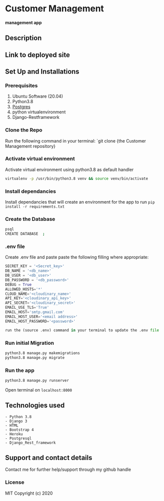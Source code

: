# Customer Management
#### management app

## Description


## Link to deployed site



## Set Up and Installations

### Prerequisites
1. Ubuntu Software (20.04)
2. Python3.8
3. [Postgres](https://www.postgresql.org/download/)
4. python virtualenvironment
5. Django-Restframework

### Clone the Repo
Run the following command in your terminal:
`git clone {the Customer Management repository}

### Activate virtual environment
Activate virtual environment using python3.8 as default handler
```bash
virtualenv -p /usr/bin/python3.8 venv && source venv/bin/activate
```

### Install dependancies
Install dependancies that will create an environment for the app to run
`pip install -r requirements.txt`

### Create the Database
```bash
psql
CREATE DATABASE  ;
```
### .env file
Create .env file and paste paste the following filling where appropriate:
```python
SECRET_KEY = '<Secret_key>'
DB_NAME = '<db_name>'
DB_USER = '<db_user>'
DB_PASSWORD = '<db_password>'
DEBUG = True
ALLOWED_HOSTS='*'
CLOUD_NAME='<cloudinary_name>'
API_KEY='<cloudinary_api_key>'
API_SECRET='<cloudinary_secret>'
EMAIL_USE_TLS='True'
EMAIL_HOST='smtp.gmail.com'
EMAIL_HOST_USER='<email address>'
EMAIL_HOST_PASSWORD='<password>'

run the (source .env) command in your terminal to update the .env file

```
### Run initial Migration
```bash
python3.8 manage.py makemigrations 
python3.8 manage.py migrate
```

### Run the app
```bash
python3.8 manage.py runserver
```
Open terminal on `localhost:8000`

## Technologies used
    - Python 3.8
    - Django 3
    - HTML
    - Bootstrap 4
    - Heroku
    - Postgresql
    - Django_Rest_framework

## Support and contact details
Contact me for further help/support through my github handle

### License
MIT Copyright (c) 2020
